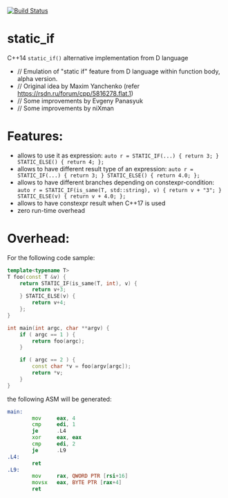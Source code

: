 [![Build Status](https://travis-ci.org/niXman/static_if.svg?branch=master)](https://travis-ci.org/niXman/static_if)

static_if
=========

C++14 `static_if()` alternative implementation from D language

- // Emulation of "static if" feature from D language within function body, alpha version.
- // Original idea by Maxim Yanchenko (refer https://rsdn.ru/forum/cpp/5816278.flat.1)
- // Some improvements by Evgeny Panasyuk
- // Some improvements by niXman


Features:
=========
- allows to use it as expression: `auto r = STATIC_IF(...) { return 3; } STATIC_ELSE() { return 4; };`
- allows to have different result type of an expression: `auto r = STATIC_IF(...) { return 3; } STATIC_ELSE() { return 4.0; };`
- allows to have different branches depending on constexpr-condition: `auto r = STATIC_IF(is_same(T, std::string), v) { return v + "3"; } STATIC_ELSE(v) { return v + 4.0; };`
- allows to have constexpr result when C++17 is used
- zero run-time overhead

Overhead:
=========
For the following code sample:
```cpp
template<typename T>
T foo(const T &v) {
    return STATIC_IF(is_same(T, int), v) {
        return v+3;
    } STATIC_ELSE(v) {
        return v+4;
    };
}

int main(int argc, char **argv) {
    if ( argc == 1 ) {
        return foo(argc);
    }

    if ( argc == 2 ) {
        const char *v = foo(argv[argc]);
        return *v;
    }
}
```
the following ASM will be generated:
```asm
main:
        mov     eax, 4
        cmp     edi, 1
        je      .L4
        xor     eax, eax
        cmp     edi, 2
        je      .L9
.L4:
        ret
.L9:
        mov     rax, QWORD PTR [rsi+16]
        movsx   eax, BYTE PTR [rax+4]
        ret
```
